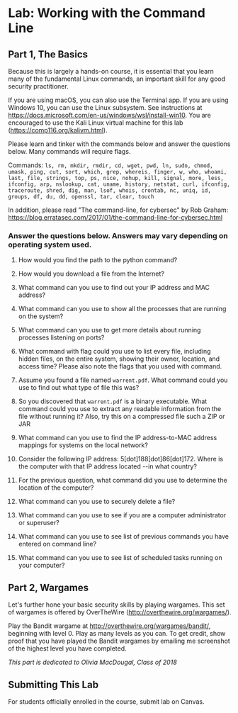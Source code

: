 # Lab: Working with the Command Line

## Part 1, The Basics

Because this is largely a hands-on course, it is essential that you learn many of the fundamental Linux commands, an important skill for any good security practitioner.

If you are using macOS, you can also use the Terminal app. If you are using Windows 10, you can use the Linux subsystem. See instructions at https://docs.microsoft.com/en-us/windows/wsl/install-win10. You are encouraged to use the Kali Linux virtual machine for this lab (https://comp116.org/kalivm.html).

Please learn and tinker with the commands below and answer the questions below. Many commands will require flags.

Commands: `ls, rm, mkdir, rmdir, cd, wget, pwd, ln, sudo, chmod, umask, ping, cut, sort, which, grep, whereis, finger, w, who, whoami, last, file, strings, top, ps, nice, nohup, kill, signal, more, less, ifconfig, arp, nslookup, cat, uname, history, netstat, curl, ifconfig, traceroute, shred, dig, man, lsof, whois, crontab, nc, uniq, id, groups, df, du, dd, openssl, tar, clear, touch`

In addition, please read "The command-line, for cybersec" by Rob Graham: https://blog.erratasec.com/2017/01/the-command-line-for-cybersec.html

### Answer the questions below.  Answers may vary depending on operating system used.

1. How would you find the path to the python command?

2. How would you download a file from the Internet?

3. What command can you use to find out your IP address and MAC address?

4. What command can you use to show all the processes that are running on the system?

5. What command can you use to get more details about running processes listening on ports?

6. What command with flag could you use to list every file, including hidden files, on the entire system, showing their owner, location, and access time? Please also note the flags that you used with command.

7. Assume you found a file named `warrent.pdf`. What command could you use to find out what type of file this was?

8. So you discovered that `warrent.pdf` is a binary executable. What command could you use to extract any readable information from the file without running it? Also, try this on a compressed file such a ZIP or JAR

9. What command can you use to find the IP address-to-MAC address mappings for systems on the local network?

10. Consider the following IP address: 5[dot]188[dot]86[dot]172. Where is the computer with that IP address located --in what country?

11. For the previous question, what command did you use to determine the location of the computer?

12. What command can you use to securely delete a file?

13. What command can you use to see if you are a computer administrator or superuser?

14. What command can you use to see list of previous commands you have entered on command line?

15. What command can you use to see list of scheduled tasks running on your computer?

## Part 2, Wargames

Let's further hone your basic security skills by playing wargames.  This set of wargames is offered by OverTheWire (http://overthewire.org/wargames/).

Play the Bandit wargame at http://overthewire.org/wargames/bandit/, beginning with level 0.  Play as many levels as you can.  To get credit, show proof that you have played the Bandit wargames by emailing me screenshot of the highest level you have completed.

_This part is dedicated to Olivia MacDougal, Class of 2018_

## Submitting This Lab

For students officially enrolled in the course, submit lab on Canvas.